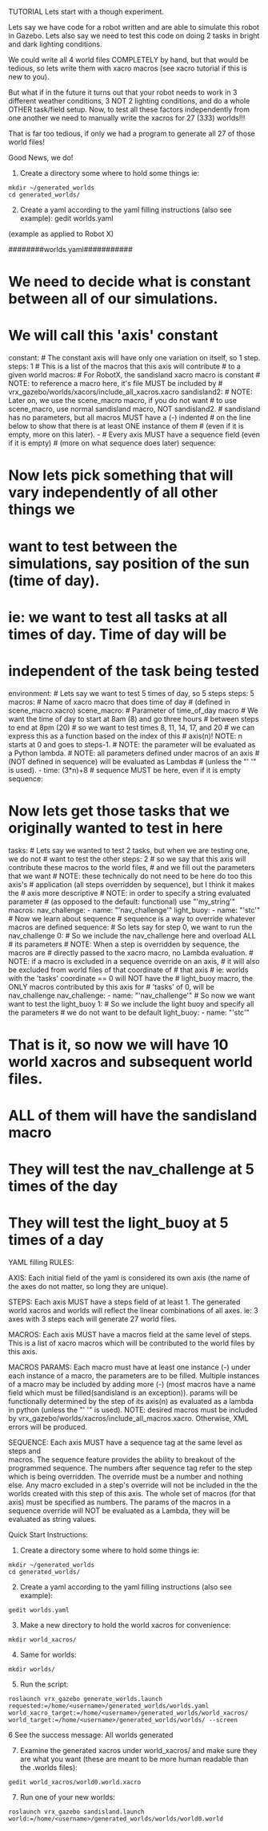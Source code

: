 TUTORIAL
Lets start with a though experiment.

Lets say we have code for a robot written and are able to simulate this robot in
Gazebo. Lets also say we need to test this code on doing 2 tasks in bright and
dark lighting conditions.

We could write all 4 world files COMPLETELY by hand, but that would be tedious,
so lets write them with xacro macros (see xacro tutorial if this is new to you).

But what if in the future it turns out that your robot needs to work in 3
different weather conditions, 3 NOT 2 lighting conditions, and do a whole OTHER
task/field setup. Now, to test all these factors independently from one another
we need to manually write the xacros for 27 (3*3*3) worlds!!!

That is far too tedious, if only we had a program to generate all 27 of those
world files!

Good News, we do!

1. Create a directory some where to hold some things ie:

```
mkdir ~/generated_worlds
cd generated_worlds/
```

2. Create a yaml according to the yaml filling instructions (also see example):
gedit worlds.yaml

(example as applied to Robot X)

########worlds.yaml###########
# We need to decide what is constant between all of our simulations.
# We will call this 'axis' constant 
constant:
    # The constant axis will have only one variation on itself, so 1 step.
    steps: 1
    # This is a list of the macros that this axis will contribute
    # to a given world
    macros:
        # For RobotX, the sandisland xacro macro is constant
        # NOTE: to reference a macro here, it's file MUST be included by
        # vrx_gazebo/worlds/xacors/include_all_xacros.xacro
        sandisland2:
        # NOTE: Later on, we use the scene_macro macro, if you do not want
        # to use scene_macro, use normal sandisland macro, NOT sandisland2.
        # sandisland has no parameters, but all macros MUST have a (-) indented
        # on the line below to show that there is at least ONE instance of them
        # (even if it is empty, more on this later).
            -
    # Every axis MUST have a sequence field (even if it is empty)
    # (more on what sequence does later)
    sequence:

# Now lets pick something that will vary independently of all other things we
# want to test between the simulations, say position of the sun (time of day).
# ie: we want to test all tasks at all times of day. Time of day will be
# independent of the task being tested
environment:
    # Lets say we want to test 5 times of day, so 5 steps
    steps: 5
    macros:
        # Name of xacro macro that does time of day 
        # (defined in scene_macro.xacro)
        scene_macro:
            # Parameter of time_of_day macro 
            # We want the time of day to start at 8am (8) and go three hours
            # between steps to end at 8pm (20)
            # so we want to test times 8, 11, 14, 17, and  20
            # we can express this as a function based on the index of this
            # axis(n)! NOTE: n starts at 0 and goes to steps-1.
            # NOTE: the parameter will be evaluated as a Python lambda.
            # NOTE: all parameters defined under macros of an axis
            # (NOT defined in sequence) will be evaluated as Lambdas
            # (unless the "' '" is used).
            - time: (3*n)+8
    # sequence MUST be here, even if it is empty
    sequence:

# Now lets get those tasks that we originally wanted to test in here 
tasks:
    # Lets say we wanted to test 2 tasks, but when we are testing one, we do not
    # want to test the other
    steps: 2
    # so we say that this axis will contribute these macros to the world files,
    # and we fill out the parameters that we want
    # NOTE: these technically do not need to be here do too this axis's
    # application (all steps overridden by sequence), but I think it makes the
    # axis more descriptive
    # NOTE: in order to specify a string evaluated parameter
    # (as opposed to the default: functional) use "'my_string'"
    macros:
        nav_challenge:
            - name: "'nav_challenge'"
        light_buoy:
            - name: "'stc'"
    # Now we learn about sequence
    # sequence is a way to override whatever macros are defined 
    sequence:
        # So lets say for step 0, we want to run the nav_challenge
        0:
            # So we include the nav_challenge here and overload ALL
            # its parameters
            # NOTE: When a step is overridden by sequence, the macros are
            # directly passed to the xacro macro, no Lambda evaluation.
            # NOTE: if a macro is excluded in a sequence override on an axis,
            # it will also be excluded from world files of that coordinate of
            # that axis
            # ie: worlds with the 'tasks' coordinate == 0 will NOT have the
            # light_buoy macro, the ONLY macros contributed by this axis for
            # 'tasks' of 0, will be nav_challenge
            nav_challenge:
                - name: "'nav_challenge'"
        # So now we want want to test the light_buoy
        1:
            # So we include the light buoy and specify all the parameters
            # we do not want to be default
            light_buoy:
                - name: "'stc'"

# That is it, so now we will have 10 world xacros and subsequent world files.
# ALL of them will have the sandisland macro
# They will test the nav_challenge at 5 times of the day
# They will test the light_buoy at 5 times of a day


YAML filling RULES:

AXIS: Each initial field of the yaml is considered its own axis (the name of the
axes do not matter, so long they are unique).

STEPS: Each axis MUST have a steps field of at least 1. The generated world
xacros and worlds will reflect the linear combinations of all axes.
 ie: 3 axes with 3 steps each will generate 27 world files.

MACROS: Each axis MUST have a macros field at the same level of steps.
This is a list of xacro macros which will be contributed to the world files by
this axis.

MACROS PARAMS: Each macro must have at least one instance (-)
under each instance of a macro, the parameters are to be filled.
Multiple instances of a macro may be included by adding more (-)
(most macros have a name field which must be filled(sandisland is an exception)).
params will be functionally determined by the step of its axis(n) as evaluated
as a lambda in python (unless the "' '" is used).
NOTE: desired macros must be included by
vrx_gazebo/worlds/xacros/include_all_macros.xacro. Otherwise, XML errors will be
produced.

SEQUENCE: Each axis MUST have a sequence tag at the same level as steps and\
macros. The sequence feature provides the ability to breakout of the programmed
sequence. The numbers after sequence tag refer to the step which is being
overridden. The override must be a number and nothing else. Any macro excluded
in a step's override will not be included in the the worlds created with this
step of this axis. The whole set of macros (for that axis) must be specified as
numbers. The params of the macros in a sequence override will NOT be evaluated
as a Lambda, they will be evaluated as string values.


Quick Start Instructions:

1. Create a directory some where to hold some things ie:

```
mkdir ~/generated_worlds
cd generated_worlds/
```

2. Create a yaml according to the yaml filling instructions (also see example):

```
gedit worlds.yaml
```

3. Make a new directory to hold the world xacros for convenience:

```
mkdir world_xacros/
```

4. Same for worlds:

```
mkdir worlds/
```

5. Run the script:

```
roslaunch vrx_gazebo generate_worlds.launch requested:=/home/<username>/generated_worlds/worlds.yaml world_xacro_target:=/home/<username>/generated_worlds/world_xacros/ world_target:=/home/<username>/generated_worlds/worlds/ --screen
```

6 See the success message: All  <n>  worlds generated

7. Examine the generated xacros under world_xacros/ and make sure they are what
you want (these are meant to be more human readable than the .worlds files):

```
gedit world_xacros/world0.world.xacro
```

7. Run one of your new worlds:

```
roslaunch vrx_gazebo sandisland.launch world:=/home/<username>/generated_worlds/worlds/world0.world
```
